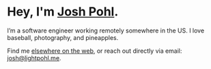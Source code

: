 # Hey, I'm [Josh Pohl](https://www.lightpohl.me).

I’m a software engineer working remotely somewhere in the US. I love baseball, photography, and pineapples.

Find me [elsewhere on the web](https://lightpohl.me/Links), or reach out directly via email: [josh@lightpohl.me](mailto:josh@lightpohl.me).
